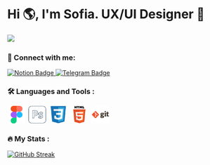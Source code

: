 

# Hi 🌎, I'm Sofia. UX/UI Designer 🌱
<div id="header" >
  <img src="https://media.giphy.com/media/n4FpwV0JxhYjtBjn4U/giphy.gif"  />
</div>

### :postbox: Connect with me:

<div id="badges">
  <a href="https://sofianarazuvalova.super.site">
  <img src="https://img.shields.io/badge/Resume-orange?logo=notion&logoColor=white" alt="Notion Badge"/>
  </a>
   <a href="https://t.me/sofiarazuvalova">
  <img src="https://img.shields.io/badge/Telegram-blue?logo=telegram&logoColor=white" alt="Telegram Badge"/>
  </a>
</div>


### :hammer_and_wrench: Languages and Tools :
<div>
  <img src="https://github.com/devicons/devicon/blob/master/icons/figma/figma-original.svg" title="Figma" alt="Figma" width="40" height="40"/>&nbsp;
  <img src="https://github.com/devicons/devicon/blob/master/icons/photoshop/photoshop-line.svg" title="Photoshop" alt="Photoshop" width="40" height="40"/>&nbsp;
  <img src="https://github.com/devicons/devicon/blob/master/icons/css3/css3-original.svg" title="CSS" alt="CSS" width="40" height="40"/>&nbsp;
  <img src="https://github.com/devicons/devicon/blob/master/icons/html5/html5-original-wordmark.svg" title="HTML" alt="HTML" width="40" height="40"/>&nbsp;
  <img src="https://github.com/devicons/devicon/blob/master/icons/git/git-original-wordmark.svg" title="Git" alt="Git" width="40" height="40"/>&nbsp;
</div>



### :fire: My Stats :
<div>
  
[![GitHub Streak](http://github-readme-streak-stats.herokuapp.com?user=sofiazar&theme=tokyonight-duo&hide_border=true&date_format=j%20M%5B%20Y%5D&mode=weekly)](https://git.io/streak-stats)

</div>
